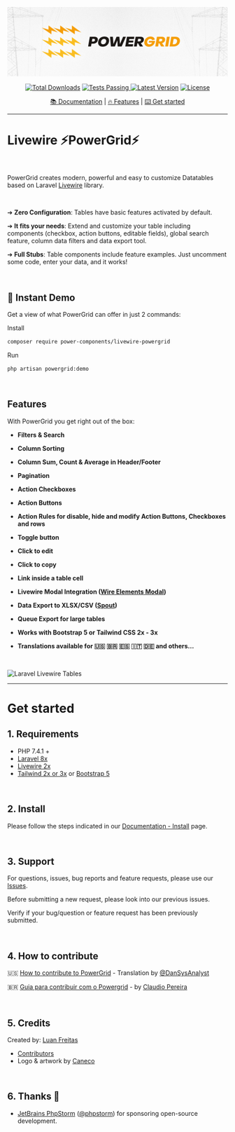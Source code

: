 <div align="center">
	<p><img src="art/header.jpg" alt="PowerGrid Logo"></p>
    <p align="center">
        <a href="https://packagist.org/packages/power-components/livewire-powergrid"><img alt="Total Downloads" src="https://img.shields.io/packagist/dt/power-components/livewire-powergrid"></a>
        <a href="https://github.com/Power-Components/livewire-powergrid/actions">
            <img alt="Tests Passing" src="https://github.com/Power-Components/livewire-powergrid/workflows/Powergrid%20Tests/badge.svg" />
        </a>
        <a href="https://packagist.org/packages/power-components/livewire-powergrid"><img alt="Latest Version" src="https://img.shields.io/packagist/v/power-components/livewire-powergrid"></a>
        <a href="https://packagist.org/packages/power-components/livewire-powergrid"><img alt="License" src="https://img.shields.io/packagist/l/power-components/livewire-powergrid"></a>
    </p>
    <a href="https://livewire-powergrid.com" target="_blank">📚 Documentation</a> |
    <a href="#features">🔥 Features</a> |
    <a href="#get-started">⌨️ Get started</a>
</div>

------

# Livewire ⚡PowerGrid⚡

<br/>

PowerGrid creates modern, powerful and easy to customize Datatables based on Laravel [Livewire](https://laravel-livewire.com) library.

<br/>

➔  **Zero Configuration**: Tables have basic features activated by default.

➔  **It fits your needs**: Extend and customize your table including components (checkbox, action buttons, editable fields), global search feature, column data filters and data export tool.

➔  **Full Stubs**: Table components include feature examples. Just uncomment some code, enter your data, and it works!


<br/>

## 🚀 Instant Demo

Get a view of what PowerGrid can offer in just 2 commands:

Install

```bash
composer require power-components/livewire-powergrid
```

Run

```bash
php artisan powergrid:demo
```

<br/>

## Features

With PowerGrid you get right out of the box:

- **Filters & Search**

- **Column Sorting**

- **Column Sum, Count & Average in Header/Footer**

- **Pagination**

- **Action Checkboxes**

- **Action Buttons**

- **Action Rules for disable, hide and modify Action Buttons, Checkboxes and rows**

- **Toggle button**

- **Click to edit**

- **Click to copy**

- **Link inside a table cell**

- **Livewire Modal Integration ([Wire Elements Modal](https://github.com/wire-elements/modal))**

- **Data Export to XLSX/CSV ([Spout](https://github.com/box/spout))**

- **Queue Export for large tables**

- **Works with Bootstrap 5 or Tailwind CSS 2x - 3x**

- **Translations available for 🇺🇸 🇧🇷 🇪🇸 🇮🇹 🇩🇪 and others...**

<br/>

 ![Laravel Livewire Tables](https://github.com/Power-Components/powergrid-doc/blob/main/docs/_media/example.gif?raw=true)

------

# Get started

## 1. Requirements

- PHP 7.4.1 +
- [Laravel 8x](https://laravel.com/docs/8.x/installation)
- [Livewire 2x](https://laravel-livewire.com)
- [Tailwind 2x or 3x](https://tailwindcss.com/docs/guides/laravel) or [Bootstrap 5](https://getbootstrap.com/docs/5.0/getting-started/introduction/)

<br/>

## 2. Install

Please follow the steps indicated in our [Documentation - Install](https://livewire-powergrid.com/#/get-started/install) page.

<br/>

## 3. Support

For questions, issues, bug reports and feature requests, please use our [Issues](https://github.com/Power-Components/livewire-powergrid/issues).

Before submitting a new request, please look into our previous issues.

Verify if your bug/question or feature request has been previously submitted.

<br/>

## 4. How to contribute

🇺🇸 [How to contribute to PowerGrid](https://github.com/Power-Components/como-contribuir-com-o-powergrid/blob/main/README-EN.md) - Translation by [@DanSysAnalyst](https://github.com/DanSysAnalyst)

🇧🇷 [Guia para contribuir com o Powergrid](https://github.com/Power-Components/como-contribuir-com-o-powergrid/) - by [Claudio Pereira](https://github.com/cpereiraweb)

<br/>

## 5. Credits

Created by: [Luan Freitas](https://twitter.com/luanfreitasdev)

- [Contributors](../../contributors)
- Logo & artwork by [Caneco](https://twitter.com/caneco)

<br/>

## 6. Thanks  💓

- [JetBrains PhpStorm](https://www.jetbrains.com/phpstorm/) ([@phpstorm](https://twitter.com/phpstorm)) for sponsoring open-source development.
